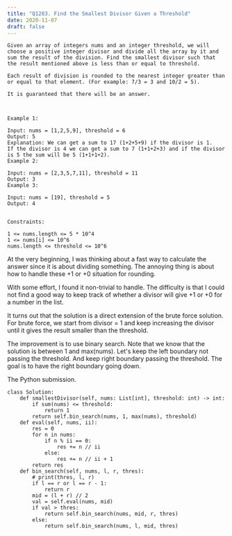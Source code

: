 ```yaml
---
title: "Q1283. Find the Smallest Divisor Given a Threshold"
date: 2020-11-07
draft: false
---
```


```
Given an array of integers nums and an integer threshold, we will choose a positive integer divisor and divide all the array by it and sum the result of the division. Find the smallest divisor such that the result mentioned above is less than or equal to threshold.

Each result of division is rounded to the nearest integer greater than or equal to that element. (For example: 7/3 = 3 and 10/2 = 5).

It is guaranteed that there will be an answer.

 

Example 1:

Input: nums = [1,2,5,9], threshold = 6
Output: 5
Explanation: We can get a sum to 17 (1+2+5+9) if the divisor is 1. 
If the divisor is 4 we can get a sum to 7 (1+1+2+3) and if the divisor is 5 the sum will be 5 (1+1+1+2). 
Example 2:

Input: nums = [2,3,5,7,11], threshold = 11
Output: 3
Example 3:

Input: nums = [19], threshold = 5
Output: 4
 

Constraints:

1 <= nums.length <= 5 * 10^4
1 <= nums[i] <= 10^6
nums.length <= threshold <= 10^6      
```

At the very beginning, I was thinking about a fast way to calculate the answer since it is about dividing something. 
The annoying thing is about how to handle these +1 or +0 situation for rounding.

With some effort, I found it non-trivial to handle. The difficulty is that I could not find a good way to keep track of whether a divisor will give +1 or +0 for a number in the list.

It turns out that the solution is a direct extension of the brute force solution. 
For brute force, we start from divisor = 1 and keep increasing the divisor until it gives the result smaller than the threshold.

The improvement is to use binary search.
Note that we know that the solution is between 1 and max(nums).
Let's keep the left boundary not passing the threshold.
And keep right boundary passing the threshold.
The goal is to have the right boundary going down.

The Python submission.

```
class Solution:
    def smallestDivisor(self, nums: List[int], threshold: int) -> int:
        if sum(nums) <= threshold:
            return 1
        return self.bin_search(nums, 1, max(nums), threshold)
    def eval(self, nums, ii):
        res = 0
        for n in nums:
            if n % ii == 0:
                res += n // ii
            else:
                res += n // ii + 1
        return res
    def bin_search(self, nums, l, r, thres):
        # print(thres, l, r)
        if l == r or l == r - 1:
            return r
        mid = (l + r) // 2
        val = self.eval(nums, mid)
        if val > thres:
            return self.bin_search(nums, mid, r, thres)
        else:
            return self.bin_search(nums, l, mid, thres)
```  
   

